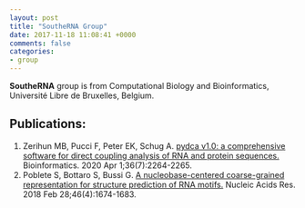 ```yaml
---
layout: post
title: "SoutheRNA Group"
date: 2017-11-18 11:08:41 +0000
comments: false
categories: 
- group
---
```

<!--
# [SoutheRNA Group]() 
[<i class="fa fa-envelope-square fa-fw fa-2x"></i>](mailto:wj_hust08@hust.edu.cn?cc=yxiao@hust.edu.cn)
-->
**SoutheRNA** group is from Computational Biology and Bioinformatics, Université Libre de Bruxelles, Belgium.




## Publications:
1. Zerihun MB, Pucci F, Peter EK, Schug A. [pydca v1.0: a comprehensive software for direct coupling analysis of RNA and protein sequences.](https://pubmed.ncbi.nlm.nih.gov/31778142/) Bioinformatics. 2020 Apr 1;36(7):2264-2265. 
2. Poblete S, Bottaro S, Bussi G. [A nucleobase-centered coarse-grained representation for structure prediction of RNA motifs.](https://pubmed.ncbi.nlm.nih.gov/29272539/) Nucleic Acids Res. 2018 Feb 28;46(4):1674-1683. 
